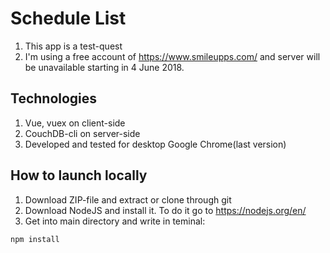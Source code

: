 # Schedule List
1. This app is a test-quest
2. I'm using a free account of https://www.smileupps.com/ and server will be unavailable starting in 4 June 2018.

## Technologies
1. Vue, vuex on client-side
2. CouchDB-cli on server-side
3. Developed and tested for desktop Google Chrome(last version)

## How to launch locally
1. Download ZIP-file and extract or clone through git
2. Download NodeJS and install it. To do it go to https://nodejs.org/en/
2. Get into main directory and write in teminal:
```sh
npm install
```
